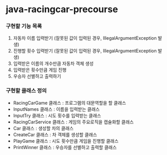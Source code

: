 # java-racingcar-precourse

### 구현할 기능 목록
1. 자동차 이름 입력받기 (잘못된 값이 입력된 경우, IllegalArgumentException 발생)
2. 진행할 횟수 입력받기 (잘못된 값이 입력된 경우, IllegalArgumentException 발생)
3. 입력받은 이름의 개수만큼 자동차 객체 생성
4. 입력받은 횟수만큼 게임 진행
5. 우승자 선별하고 출력하기

### 구현할 클래스 정의
- RacingCarGame 클래스 : 프로그램의 대문역할을 할 클래스
- InputNames 클래스 : 이름을 입력받는 클래스
- InputTry 클래스 : 시도 횟수를 입력받는 클래스
- RacingCarService 클래스 : 게임의 주요로직을 캡슐화할 클래스
- Car 클래스 : 생성할 차의 클래스
- CreateCar 클래스 : 차 객체를 생성할 클래스
- PlayGame 클래스 : 시도 횟수만큼 게임을 진행할 클래스
- PrintWinner 클래스 : 우승자를 선별하고 출력할 클래스